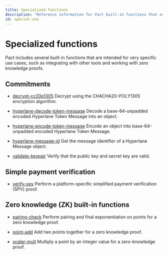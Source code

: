 ```yaml
---
title: Specialized functions
description: "Reference information for Pact built-in functions that are intended for special usee cases."
id: special-use
---
```


# Specialized functions

Pact includes several built-in functions that are intended for very specific use cases, such as integrating with other tools and working with zero knowledge proofs.

## Commitments

- [decrypt-cc20p1305](/pact-5/commitments/decrypt-cc20p1305) Decrypt using the CHACHA20-POLY1305 encryption algorithm.

- [hyperlane-decode-token-message](/pact-5/commitments/hyperlane-decode-token-message) Decode a base-64-unpadded encoded Hyperlane Token Message into an object.

- [hyperlane-encode-token-message](/pact-5/commitments/hyperlane-encode-token-message) Encode an object into base-64-unpadded encoded Hyperlane Token Message.

- [hyperlane-message-id](/pact-5/commitments/hyperlane-message-id) Get the message identifier of a Hyperlane Message object.

- [validate-keypair](/pact-5/commitments/validate-keypair) Verify that the public key and secret key are valid.

## Simple payment verification

- [verify-spv](/pact-5/spv/verify-spv) Perform a platform-specific simplified payment verification (SPV) proof.


## Zero knowledge (ZK) built-in functions

- [pairing-check](/pact-5/zk/pairing-check) Perform pairing and final exponentiation on points for a zero knowledge proof.

- [point-add](/pact-5/zk/point-add) Add two points together for a zero knowledge proof.

- [scalar-mult](/pact-5/zk/scalar-mult) Multiply a point by an integer value for a zero-knowledge proof.

